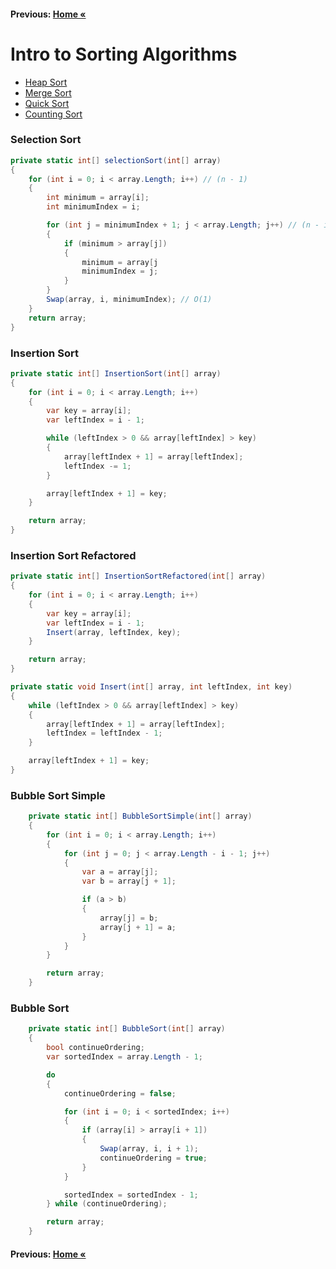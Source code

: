 #### Previous: [Home &laquo;](../../README.md)

# Intro to Sorting Algorithms

- [Heap Sort](./HeapSort/HeapSort.md)
- [Merge Sort](./MergeSort/MergeSort.md)
- [Quick Sort](./QuickSort/QuickSort.md)
- [Counting Sort](./CountingSort/CountingSort.md)

### Selection Sort

``` cs --region selectionSort --source-file .\SelectionSort\Program.cs --project .\SelectionSort\SelectionSort.csproj 
private static int[] selectionSort(int[] array)
{
    for (int i = 0; i < array.Length; i++) // (n - 1)
    {
        int minimum = array[i];
        int minimumIndex = i;

        for (int j = minimumIndex + 1; j < array.Length; j++) // (n - i)
        {
            if (minimum > array[j])
            {
                minimum = array[j
                minimumIndex = j;
            }
        }
        Swap(array, i, minimumIndex); // O(1)
    }
    return array;
}
```

### Insertion Sort

``` cs --region insertionSort --source-file .\InsertionSort\Program.cs --project .\InsertionSort\InsertionSort.csproj 
private static int[] InsertionSort(int[] array)
{
    for (int i = 0; i < array.Length; i++)
    {
        var key = array[i];
        var leftIndex = i - 1;

        while (leftIndex > 0 && array[leftIndex] > key)
        {
            array[leftIndex + 1] = array[leftIndex];
            leftIndex -= 1;
        }

        array[leftIndex + 1] = key;
    }

    return array;
}
```
### Insertion Sort Refactored

``` cs --region insertionSortRefactored --source-file .\InsertionSort\Program.cs --project .\InsertionSort\InsertionSort.csproj 
private static int[] InsertionSortRefactored(int[] array)
{
    for (int i = 0; i < array.Length; i++)
    {
        var key = array[i];
        var leftIndex = i - 1;
        Insert(array, leftIndex, key);
    }

    return array;
}

private static void Insert(int[] array, int leftIndex, int key)
{
    while (leftIndex > 0 && array[leftIndex] > key)
    {
        array[leftIndex + 1] = array[leftIndex];
        leftIndex = leftIndex - 1;
    }

    array[leftIndex + 1] = key;
}
```

### Bubble Sort Simple

``` cs --region bubbleSortSimple --source-file .\BubbleSort\Program.cs --project .\BubbleSort\BubbleSort.csproj 
    private static int[] BubbleSortSimple(int[] array)
    {
        for (int i = 0; i < array.Length; i++)
        {
            for (int j = 0; j < array.Length - i - 1; j++)
            {
                var a = array[j];
                var b = array[j + 1];

                if (a > b)
                {
                    array[j] = b;
                    array[j + 1] = a;
                }
            }
        }

        return array;
    }
```
### Bubble Sort

``` cs --region bubbleSort --source-file .\BubbleSort\Program.cs --project .\BubbleSort\BubbleSort.csproj 
    private static int[] BubbleSort(int[] array)
    {
        bool continueOrdering;
        var sortedIndex = array.Length - 1;

        do
        {
            continueOrdering = false;

            for (int i = 0; i < sortedIndex; i++)
            {
                if (array[i] > array[i + 1])
                {
                    Swap(array, i, i + 1);
                    continueOrdering = true;
                }
            }

            sortedIndex = sortedIndex - 1;
        } while (continueOrdering);

        return array;
    }
```

#### Previous: [Home &laquo;](../../README.md)
